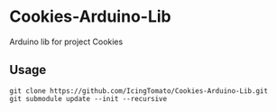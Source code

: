 # Cookies-Arduino-Lib
Arduino lib for project Cookies

## Usage

```
git clone https://github.com/IcingTomato/Cookies-Arduino-Lib.git
git submodule update --init --recursive
```
